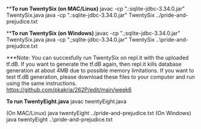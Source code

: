 

******To run TwentySix (on MAC/Linux)****
javac -cp ".:sqlite-jdbc-3.34.0.jar" TwentySix.java
java -cp ".:sqlite-jdbc-3.34.0.jar" TwentySix ../pride-and-prejudice.txt

******To run TwentySix (on Windows)****
javac -cp ".;sqlite-jdbc-3.34.0.jar" TwentySix.java
java -cp ".;sqlite-jdbc-3.34.0.jar" TwentySix ..\pride-and-prejudice.txt

***Note: You can succesfully run TwentySix on repl.it with the uploaded tf.dB. If you want to generate the tf.dB again, then repl.it kills database generation at about 4MB due to possible memory limitations. If you want to test tf.dB generation, please download these files to your computer and run using the same instructions. 
https://github.com/pkakria/262P/edit/main/week6

******To run TwentyEight.java******
javac twentyEight.java

(On MAC/Linux)
java twentyEight ../pride-and-prejudice.txt
(On Windows)
java twentyEight ..\pride-and-prejudice.txt


